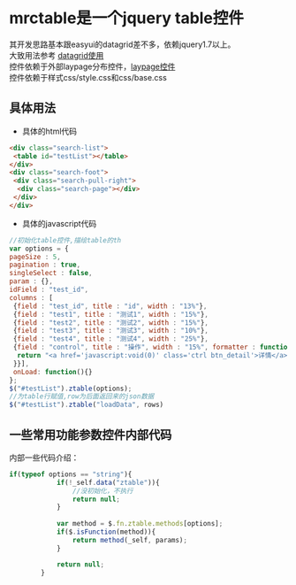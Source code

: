 # mrctable是一个jquery table控件
其开发思路基本跟easyui的datagrid差不多，依赖jquery1.7以上。<br/>
大致用法参考 [datagrid使用](http://www.jeasyui.net/plugins/183.html)<br/>
控件依赖于外部laypage分布控件，[laypage控件](https://www.layui.com/laypage/)<br/>
控件依赖于样式css/style.css和css/base.css
## 具体用法
* 具体的html代码
```html
<div class="search-list">
 <table id="testList"></table>
</div>
<div class="search-foot">
 <div class="search-pull-right">
  <div class="search-page"></div>
 </div>
</div>
```
* 具体的javascript代码
```javascript
//初始化table控件,描绘table的th
var options = {
pageSize : 5,
pagination : true,
singleSelect : false,
param : {},
idField : "test_id",
columns : [
 {field : "test_id", title : "id", width : "13%"},
 {field : "test1", title : "测试1", width : "15%"},
 {field : "test2", title : "测试2", width : "15%"},
 {field : "test3", title : "测试3", width : "10%"},
 {field : "test4", title : "测试4", width : "25%"},
 {field : "control", title : "操作", width : "15%", formatter : function(value, rowData, rowIndex) {
  return "<a href='javascript:void(0)' class='ctrl btn_detail'>详情</a>";
 }}],
 onLoad: function(){}
};
$("#testList").ztable(options);
//为table行赋值,row为后面返回来的json数据
$("#testList").ztable("loadData", rows)
```
## 一些常用功能参数控件内部代码
内部一些代码介绍：<br/>
```javascript
if(typeof options == "string"){
			if(!_self.data("ztable")){
				//没初始化，不执行
				return null;
			}
			
			var method = $.fn.ztable.methods[options];
			if($.isFunction(method)){
				return method(_self, params);
			}

			return null;
		}
  ```
